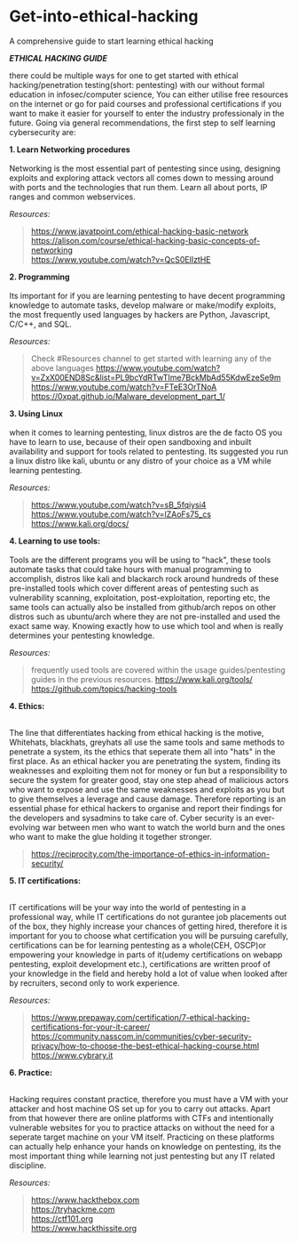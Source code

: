 # Get-into-ethical-hacking
A comprehensive guide to start learning ethical hacking

***ETHICAL HACKING GUIDE***

there could be multiple ways for one to get started with ethical hacking/penetration testing(short: pentesting) with our without formal education in infosec/computer science, You can either utilise free resources on the internet or go for paid courses and professional certifications if you want to make it easier for yourself to enter the industry professionaly in the future. Going via general recommendations, the first step to self learning cybersecurity are:

**1. Learn Networking procedures**<br><br>
Networking is the most essential part of pentesting since using, designing exploits and exploring attack vectors all comes down to messing around with ports and the technologies that run them. Learn all about ports, IP ranges and common webservices.

*Resources:*
>https://www.javatpoint.com/ethical-hacking-basic-network <br>
>https://alison.com/course/ethical-hacking-basic-concepts-of-networking <br>
>https://www.youtube.com/watch?v=QcS0ElIztHE <br>

**2. Programming**<br><br>
Its important for if you are learning pentesting to have decent programming knowledge to automate tasks, develop malware or make/modify exploits, the most frequently used languages by hackers are Python, Javascript, C/C++, and SQL.

*Resources:*
>Check #Resources channel to get started with learning any of the above languages
>https://www.youtube.com/watch?v=ZxX00END8Sc&list=PL9bcYdRTwTIme7BckMbAd55KdwEzeSe9m <br>
>https://www.youtube.com/watch?v=FTeE3OrTNoA <br>
>https://0xpat.github.io/Malware_development_part_1/ <br>

**3. Using Linux**<br><br>
when it comes to learning pentesting, linux distros are the de facto OS you have to learn to use, because of their open sandboxing and inbuilt availability and support for tools related to pentesting. Its suggested you run a linux distro like kali, ubuntu or any distro of your choice as a VM while learning pentesting.

*Resources:*
>https://www.youtube.com/watch?v=sB_5fqiysi4 <br>
>https://www.youtube.com/watch?v=lZAoFs75_cs <br>
>https://www.kali.org/docs/ <br>

**4. Learning to use tools:**<br><br>
Tools are the different programs you will be using to "hack", these tools automate tasks that could take hours with manual programming to accomplish, distros like kali and blackarch rock around hundreds of these pre-installed tools which cover different areas of pentesting such as vulnerability scanning, exploitation, post-exploitation, reporting etc, the same tools can actually also be installed from github/arch repos on other distros such as ubuntu/arch where they are not pre-installed and used the exact same way. Knowing exactly how to use which tool and when is really determines your pentesting knowledge.

*Resources:*
>frequently used tools are covered within the usage guides/pentesting guides in the previous resources.
>https://www.kali.org/tools/ <br>
>https://github.com/topics/hacking-tools <br>

**4. Ethics:**<br><br>

The line that differentiates hacking from ethical hacking is the motive, Whitehats, blackhats, greyhats all use the same tools and same methods to penetrate a system, its the ethics that seperate them all into "hats" in the first place. As an ethical hacker you are penetrating the system, finding its weaknesses and exploiting them not for money or fun but a responsibility to secure the system for greater good, stay one step ahead of malicious actors who want to expose and use the same weaknesses and exploits as you but to give themselves a leverage and cause damage. Therefore reporting is an essential phase for ethical hackers to organise and report their findings for the developers and sysadmins to take care of. Cyber security is an ever-evolving war between men who want to watch the world burn and the ones who want to make the glue holding it together stronger. 

>https://reciprocity.com/the-importance-of-ethics-in-information-security/

**5. IT certifications:**<br><br>

IT certifications will be your way into the world of pentesting in a professional way, while IT certifications do not gurantee job placements out of the box, they highly increase your chances of getting hired, therefore it is important for you to choose what certification you will be pursuing carefully, certifications can be for learning pentesting as a whole(CEH, OSCP)or empowering your knowledge in parts of it(udemy certifications on webapp pentesting, exploit development etc.), certifications are written proof of your knowledge in the field and hereby hold a lot of value when looked after by recruiters, second only to work experience. 

*Resources:*
>https://www.prepaway.com/certification/7-ethical-hacking-certifications-for-your-it-career/ <br>
>https://community.nasscom.in/communities/cyber-security-privacy/how-to-choose-the-best-ethical-hacking-course.html <br>
>https://www.cybrary.it <br>

**6. Practice:**<br><br>

Hacking requires constant practice, therefore you must have a VM with your attacker and host machine OS set up for you to carry out attacks. Apart from that however there are online platforms with CTFs and intentionally vulnerable websites for you to practice attacks on without the need for a seperate target machine on your VM itself. Practicing on these platforms can actually help enhance your hands on knowledge on pentesting, its the most important thing while learning not just pentesting but any IT related discipline.

*Resources:*
>https://www.hackthebox.com <br>
>https://tryhackme.com <br>
>https://ctf101.org <br>
>https://www.hackthissite.org <br>
